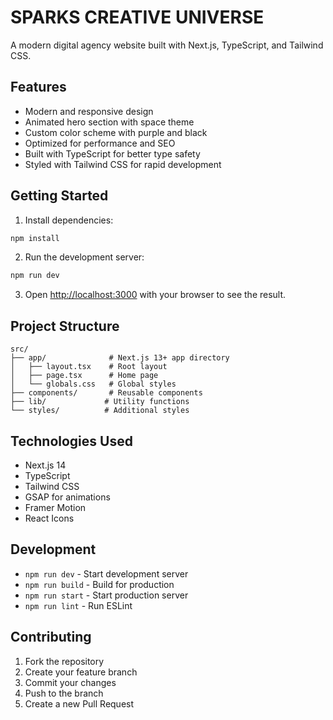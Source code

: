 # SPARKS CREATIVE UNIVERSE

A modern digital agency website built with Next.js, TypeScript, and Tailwind CSS.

## Features

- Modern and responsive design
- Animated hero section with space theme
- Custom color scheme with purple and black
- Optimized for performance and SEO
- Built with TypeScript for better type safety
- Styled with Tailwind CSS for rapid development

## Getting Started

1. Install dependencies:
```bash
npm install
```

2. Run the development server:
```bash
npm run dev
```

3. Open [http://localhost:3000](http://localhost:3000) with your browser to see the result.

## Project Structure

```
src/
├── app/              # Next.js 13+ app directory
│   ├── layout.tsx    # Root layout
│   ├── page.tsx      # Home page
│   └── globals.css   # Global styles
├── components/       # Reusable components
├── lib/             # Utility functions
└── styles/          # Additional styles
```

## Technologies Used

- Next.js 14
- TypeScript
- Tailwind CSS
- GSAP for animations
- Framer Motion
- React Icons

## Development

- `npm run dev` - Start development server
- `npm run build` - Build for production
- `npm run start` - Start production server
- `npm run lint` - Run ESLint

## Contributing

1. Fork the repository
2. Create your feature branch
3. Commit your changes
4. Push to the branch
5. Create a new Pull Request 